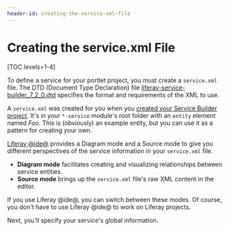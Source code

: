 ```yaml
---
header-id: creating-the-service-xml-file
---
```


# Creating the service.xml File

[TOC levels=1-4]

To define a service for your portlet project, you must create a `service.xml`
file. The DTD (Document Type Declaration) file
[liferay-service-builder_7_2_0.dtd](https://docs.liferay.com/ce/portal/7.2-latest/definitions/liferay-service-builder_7_2_0.dtd.html)
specifies the format and requirements of the XML to use. 

A `service.xml` was created for you when you [created your Service Builder project](/docs/7-2/appdev/-/knowledge_base/creating-a-service-builder-project). 
It's in your `*-service` module's root folder with an `entity` element named
*Foo*. This is (obviously) an example entity, but you can use it as a pattern
for creating your own. 

[Liferay @ide@](/docs/7-2/reference/-/knowledge_base/r/liferay-dev-studio) 
provides a Diagram mode and a Source mode to give you different
perspectives of the service information in your `service.xml` file.

- **Diagram mode** facilitates creating and visualizing relationships between 
  service entities.
- **Source mode** brings up the `service.xml` file's raw XML content in the 
  editor.

If you use Liferay @ide@, you can switch between these modes. Of course, you
don't have to use Liferay @ide@ to work on Liferay projects. 

Next, you'll specify your service's global information. 
